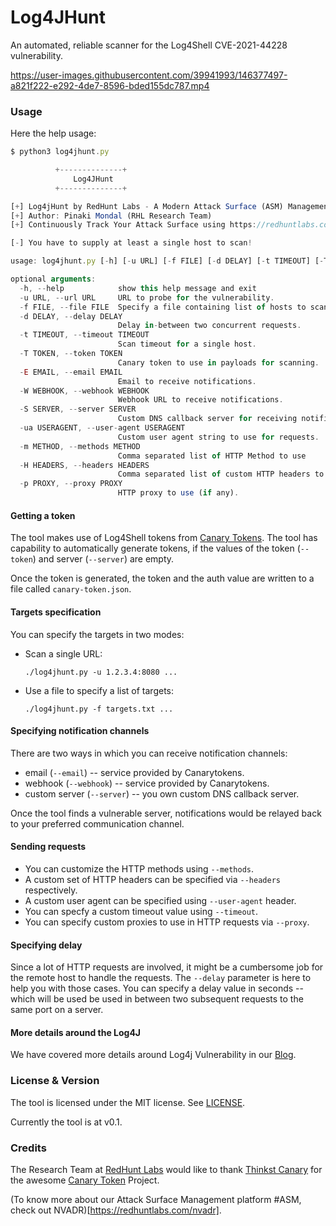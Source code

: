 # Log4JHunt
An automated, reliable scanner for the Log4Shell CVE-2021-44228 vulnerability.

https://user-images.githubusercontent.com/39941993/146377497-a821f222-e292-4de7-8596-bded155dc787.mp4

### Usage
Here the help usage:
```js
$ python3 log4jhunt.py

          +--------------+
              Log4JHunt
          +--------------+

[+] Log4jHunt by RedHunt Labs - A Modern Attack Surface (ASM) Management Company
[+] Author: Pinaki Mondal (RHL Research Team)
[+] Continuously Track Your Attack Surface using https://redhuntlabs.com/nvadr.

[-] You have to supply at least a single host to scan!

usage: log4jhunt.py [-h] [-u URL] [-f FILE] [-d DELAY] [-t TIMEOUT] [-T TOKEN] [-E EMAIL] [-W WEBHOOK] [-S SERVER] [-ua USERAGENT] [-m METHOD] [-H HEADERS] [-p PROXY]

optional arguments:
  -h, --help            show this help message and exit
  -u URL, --url URL     URL to probe for the vulnerability.
  -f FILE, --file FILE  Specify a file containing list of hosts to scan.
  -d DELAY, --delay DELAY
                        Delay in-between two concurrent requests.
  -t TIMEOUT, --timeout TIMEOUT
                        Scan timeout for a single host.
  -T TOKEN, --token TOKEN
                        Canary token to use in payloads for scanning.
  -E EMAIL, --email EMAIL
                        Email to receive notifications.
  -W WEBHOOK, --webhook WEBHOOK
                        Webhook URL to receive notifications.
  -S SERVER, --server SERVER
                        Custom DNS callback server for receiving notifications.
  -ua USERAGENT, --user-agent USERAGENT
                        Custom user agent string to use for requests.
  -m METHOD, --methods METHOD
                        Comma separated list of HTTP Method to use
  -H HEADERS, --headers HEADERS
                        Comma separated list of custom HTTP headers to use.
  -p PROXY, --proxy PROXY
                        HTTP proxy to use (if any).
```

#### Getting a token
The tool makes use of Log4Shell tokens from [Canary Tokens](https://canarytokens.org). The tool has capability to automatically generate tokens, if the values of the token (`--token`) and server (`--server`) are empty.

Once the token is generated, the token and the auth value are written to a file called `canary-token.json`.

#### Targets specification
You can specify the targets in two modes:
- Scan a single URL:
  ```
  ./log4jhunt.py -u 1.2.3.4:8080 ...
  ```
- Use a file to specify a list of targets:
  ```
  ./log4jhunt.py -f targets.txt ...
  ```

#### Specifying notification channels
There are two ways in which you can receive notification channels:
- email (`--email`) -- service provided by Canarytokens.
- webhook (`--webhook`) -- service provided by Canarytokens.
- custom server (`--server`) -- you own custom DNS callback server.

Once the tool finds a vulnerable server, notifications would be relayed back to your preferred communication channel.

#### Sending requests
- You can customize the HTTP methods using `--methods`.
- A custom set of HTTP headers can be specified via `--headers` respectively.
- A custom user agent can be specified using `--user-agent` header.
- You can specfy a custom timeout value using `--timeout`.
- You can specify custom proxies to use in HTTP requests via `--proxy`.

#### Specifying delay

Since a lot of HTTP requests are involved, it might be a cumbersome job for the remote host to handle the requests. The `--delay` parameter is here to help you with those cases. You can specify a delay value in seconds -- which will be used be used in between two subsequent requests to the same port on a server.

#### More details around the Log4J
We have covered more details around Log4j Vulnerability in our [Blog](https://redhuntlabs.com/blog/log4j-vulnerability-things-you-should-know.html).

### License & Version
The tool is licensed under the MIT license. See [LICENSE](LICENSE).

Currently the tool is at v0.1.

### Credits
The Research Team at [RedHunt Labs](https://redhuntlabs.com) would like to thank [Thinkst Canary](https://canary.tools) for the awesome [Canary Token](https://canarytokens.org) Project.

(To know more about our Attack Surface Management platform #ASM, check out NVADR)[https://redhuntlabs.com/nvadr].
